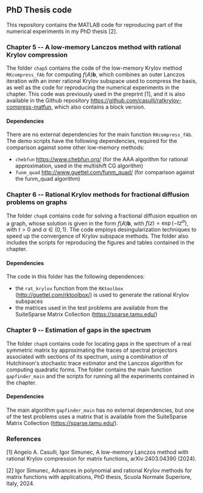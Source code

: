 ## PhD Thesis code

This repository contains the MATLAB code for reproducing part of the numerical experiments in my PhD thesis [2].


### Chapter 5 -- A low-memory Lanczos method with rational Krylov compression

The folder `chap5` contains the code of the low-memory Krylov method `RKcompress_fAb` for computing $f(A) \mathbf{b}$, which combines an outer Lanczos iteration with an inner rational Krylov subspace used to compress the basis, as well as the code for reproducing the numerical experiments in the chapter. This code was previously used in the preprint [1], and it is also available in the Github repository https://github.com/casulli/ratkrylov-compress-matfun, which also contains a block version.

#### Dependencies

There are no external dependencies for the main function `RKcompress_fAb`. The demo scripts have the following dependencies, required for the comparison against some other low-memory methods:

- `chebfun` https://www.chebfun.org/ (for the AAA algorithm for rational approximation, used in the multishift CG algorithm)
- `funm_quad` http://www.guettel.com/funm_quad/ (for comparison against the funm_quad algorithm)


### Chapter 6 -- Rational Krylov methods for fractional diffusion problems on graphs

The folder `chap6` contains code for solving a fractional diffusion equation on a graph, whose solution is given in the form $f(A) \mathbf{b}$, with $f(z) = \exp(-t z^\alpha)$, with $t > 0$ and $\alpha \in (0,1)$. The code employs desingularization techniques to speed up the convergence of Krylov subspace methods. The folder also includes the scripts for reproducing the figures and tables contained in the chapter. 

#### Dependencies

The code in this folder has the following dependences:

- the `rat_krylov` function from the `RKtoolbox` (http://guettel.com/rktoolbox/) is used to generate the rational Krylov subspaces
- the matrices used in the test problems are available from the SuiteSparse Matrix Collection (https://sparse.tamu.edu/)


### Chapter 9 -- Estimation of gaps in the spectrum

The folder `chap9` contains code for locating gaps in the spectrum of a real symmetric matrix by approximating the traces of spectral projectors associated with sections of its spectrum, using a combination of Hutchinson's stochastic trace estimator and the Lanczos algorithm for computing quadratic forms. The folder contains the main function `gapfinder_main` and the scripts for running all the experiments contained in the chapter.

#### Dependencies

The main algorithm `gapfinder_main` has no external dependencies, but one of the test problems uses a matrix that is available from the SuiteSparse Matrix Collection (https://sparse.tamu.edu/).

### References

[1] Angelo A. Casulli, Igor Simunec, A low-memory Lanczos method with rational Krylov compression for matrix functions, arXiv:2403.04390 (2024).

[2] Igor Simunec, Advances in polynomial and rational Krylov methods for matrix functions with applications, PhD thesis, Scuola Normale Superiore, Italy, 2024.

